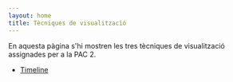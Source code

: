 ```yaml
---
layout: home
title: Tècniques de visualització
---
```


En aquesta pàgina s'hi mostren les tres tècniques de visualització assignades per a la PAC 2.

- [Timeline](timeline.html)
